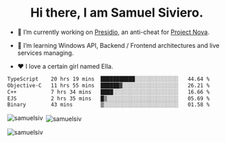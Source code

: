 <h1 align="center">Hi there, I am Samuel Siviero.</h1>

- 🔭 I’m currently working on [Presidio](https://presidio.ac), an anti-cheat for [Project Nova](https://discord.gg/novafn).

- 🌱 I’m learning Windows API, Backend / Frontend architectures and live services managing.

- ❤️ I love a certain girl named Ella.

<!--START_SECTION:waka-->

```txt
TypeScript    20 hrs 19 mins  ███████████░░░░░░░░░░░░░░   44.64 %
Objective-C   11 hrs 55 mins  ██████▓░░░░░░░░░░░░░░░░░░   26.21 %
C++           7 hrs 34 mins   ████░░░░░░░░░░░░░░░░░░░░░   16.66 %
EJS           2 hrs 35 mins   █▒░░░░░░░░░░░░░░░░░░░░░░░   05.69 %
Binary        43 mins         ▒░░░░░░░░░░░░░░░░░░░░░░░░   01.58 %
```

<!--END_SECTION:waka-->

<p><img align="left" src="https://github-readme-stats.vercel.app/api/top-langs?username=samuelsiv&show_icons=true&locale=en&layout=compact&theme=radical" alt="samuelsiv" /></p>

<p>&nbsp;<img align="center" src="https://github-readme-stats.vercel.app/api?username=samuelsiv&show_icons=true&locale=en&theme=radical" alt="samuelsiv" /></p>
<p align="left"> <img src="https://komarev.com/ghpvc/?username=samuelsiv&label=Profile%20views&color=0e75b6&style=flat" alt="samuelsiv" /> </p>

